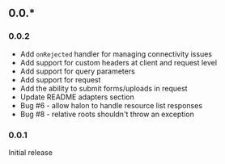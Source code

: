 ## 0.0.*

### 0.0.2
 * Add `onRejected` handler for managing connectivity issues
 * Add support for custom headers at client and request level
 * Add support for query parameters
 * Add support for request
 * Add the ability to submit forms/uploads in request
 * Update README adapters section
 * Bug #6 - allow halon to handle resource list responses
 * Bug #8 - relative roots shouldn't throw an exception

### 0.0.1
Initial release
